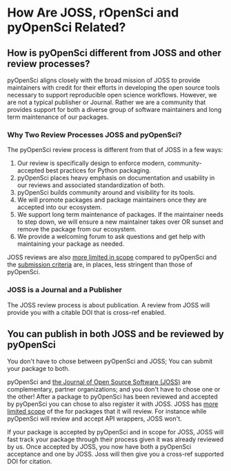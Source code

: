 # How Are JOSS, rOpenSci and pyOpenSci Related? 

## How is pyOpenSci different from JOSS and other review processes?

pyOpenSci aligns closely with the broad mission of JOSS to provide maintainers with credit for their efforts in developing the open source
tools necessary to support reproducible open science workflows. However, 
we are not a typical publisher or Journal. Rather we are a community 
that provides support for both a diverse group of software maintainers and 
long term maintenance of our packages.

### Why Two Review Processes JOSS and pyOpenSci? 

The pyOpenSci review process is different from that of JOSS in a few ways:

1. Our review is specifically design to enforce modern, community-accepted best practices for Python packaging. 
1. pyOpenSci places heavy emphasis on documentation and usability in our reviews and associated standardization of both.
1. pyOpenSci builds community around and visibility for its tools.
1. We will promote packages and package maintainers once they are accepted into our ecosystem.  
1. We support long term maintenance of packages. If the maintainer needs to step down, we will ensure a new maintainer takes over OR sunset and remove the package from our ecosystem.
1. We provide a welcoming forum to ask questions and get help with maintaining your package as needed.  

JOSS reviews are  also [more limited in scope](https://joss.readthedocs.io/en/latest/review_criteria.html) compared to pyOpenSci and the
[submission criteria](https://joss.readthedocs.io/en/latest/review_criteria.html)
are, in places, less stringent than those of pyOpenSci.

### JOSS is a Journal and a Publisher 

The JOSS review process is about publication. A review from JOSS will 
provide you with a citable DOI that is cross-ref
enabled.

## You can publish in both JOSS and be reviewed by pyOpenSci 

You don't have to chose between pyOpenSci and JOSS; You can submit your package to both.

pyOpenSci and [the Journal of Open Source Software (JOSS)](https://joss.theoj.org/)
are complementary, partner organizations; and you don't have to chose one or the 
other! After a package to pyOpenSci has been reviewed and accepted by pyOpenSci
you can chose to also register it with JOSS. JOSS has [more limited scope](https://joss.readthedocs.io/en/latest/review_criteria.html)  of the 
for packages that it will review. For instance while pyOpenSci will review and 
accept API wrappers, JOSS won't. 

If your package is accepted by pyOpenSci and in scope for JOSS, JOSS will fast 
track your package through their process given it was already reviewed by us.
Once accepted by JOSS, you now have both a pyOpenSci acceptance and one by JOSS. 
Joss will then give you a cross-ref supported DOI for citation. 

